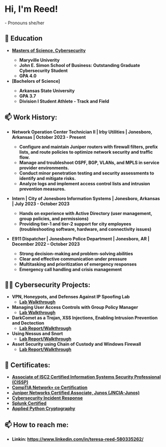 <h1>Hi, I'm Reed! </h1>
    - Pronouns she/her


<h2>📖 Education </h2>

- <b> [Masters of Science, Cybersecurity](https://blockchain.maryville.edu/certificate/f6631054e19058c684b62070be755956)<b>
    - Maryville Univerity 
    - John E. Simon School of Business: Outstanding Graduate Cybersecurity Student
    - GPA 4.0
- <b> [Bachelors of Science]<b>
    - Arkansas State University
    - GPA 3.7
    - Division I Student Athlete - Track and Field 

<h2>📫 Work History:</h2>

- Network Operation Center Technician II | Irby Utilities | Jonesboro, Arkansas | October 2023 - Present
    - Configure and maintain Juniper routers with firewall filters, prefix lists, and route policies to optimize network security and traffic flow.
    - Manage and troubleshoot OSPF, BGP, VLANs, and MPLS in service provider environments.
    - Conduct minor penetration testing and security assessments to identify and mitigate risks.
    - Analyze logs and implement access control lists and intrusion prevention measures. 

- Intern | City of Jonesboro Information Systems | Jonesboro, Arkansas | July 2023 - October 2023
    - Hands on experience with Active Directory (user management, group policies, and permissions)
    - Providing tier-1 and tier-2 support for city employees (troubleshooting software, hardware, and connectivity issues) 

- E911 Dispatcher | Jonesboro Police Department | Jonesboro, AR | December 2022 – October 2023
    -  Strong decision-making and problem-solving abilities
    -  Clear and effective communication under pressure
    -  Multitasking and prioritization of emergency responses
    -  Emergency call handling and crisis management 

<h2>👨‍💻 Cybersecurity Projects:</h2>

- <b>VPN, Honeypots, and Defenses Against IP Spoofing Lab </b>
  - [Lab Walkthrough](https://github.com/reed-hash/VPN-Honeypots-and-Defenses-Against-IP-Spoofing-Lab)
- <b>Managing User Access Controls with Group Policy Manager</b>
  - [Lab Walkthrough](https://github.com/reed-hash/User-Access-Controls/blob/main/README.md)
- <b>DarkComet as a Trojan, XSS Injections, Enabling Intrusion Prevention and Dectection</b>
  - [Lab Report/Walkthrough](https://1drv.ms/w/s!Aq9AvpX7EWr-0hng7E3Kw39IKOpe?e=fHLICk)
- <b>Using Nessus and Snort</b>
  - [Lab Report/Walkthrough](https://1drv.ms/w/s!Aq9AvpX7EWr-0kJMo_jh4wRHWa52?e=AAAcRv)
- <b>Asset Security using Chain of Custody and Windows Firewall</b>
  - [Lab Report/Walkthrough](https://1drv.ms/w/s!Aq9AvpX7EWr-0gD541iyD98Sv56_?e=fBmRbq)

<h2>📃 Certificates:</h2>

- [Associate of ISC2 Certified Information Systems Security Professional (CISSP)]((https://www.credly.com/badges/b094894e-669c-48e2-a7cd-b13c6e299d62/public_url))
- [CompTIA Network+ ce Certification](https://www.credly.com/badges/0404ddba-0e02-495a-a695-9527d6670c1e/public_url)
- [Juniper Networks Certified Associate, Junos (JNCIA-Junos)](https://www.credly.com/badges/7088dfd1-8d41-4fe9-be28-d2ab983a25fe/public_url)
- [Cybersecurity Incident Response](https://blockchain.maryville.edu/certificate/be4956f6272e5ed7915f106eee7b9521)
- [Splunk Certified](https://1drv.ms/f/s!Aq9AvpX7EWr-7gq75ddzTxTuogOM?e=thtD5U) 
- [Applied Python Cryptography](https://1drv.ms/i/s!Aq9AvpX7EWr-7nKaf7Re3LcWO-Ga?e=qFhL0L)


<h2>📫 How to reach me:</h2>

- Linkin: https://www.linkedin.com/in/teresa-reed-580335262/
<!--


Here are some ideas to get you started:

- 🔭 I’m currently working on ...
- 🌱 I’m currently learning ...
- 👯 I’m looking to collaborate on ...
- 🤔 I’m looking for help with ...
- 💬 Ask me about ...
- 📫 How to reach me: ...
- 😄 Pronouns: ...
- ⚡ Fun fact: ...
-->
